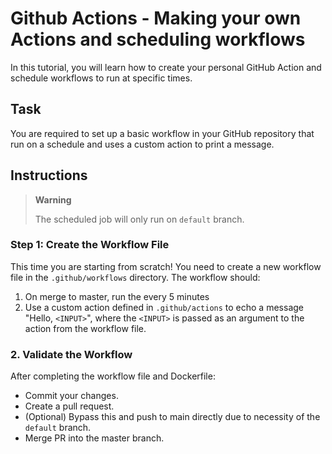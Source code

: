 # Github Actions - Making your own Actions and scheduling workflows

In this tutorial, you will learn how to create your personal GitHub Action and schedule workflows to run at specific times.

## Task

You are required to set up a basic workflow in your GitHub repository that run on a schedule and uses a custom action to print a message.

## Instructions
> **Warning** 
>
> The scheduled job will only run on `default` branch.

### Step 1: Create the Workflow File

This time you are starting from scratch! You need to create a new workflow file in the `.github/workflows` directory. The workflow should:
1. On merge to master, run the every 5 minutes
2. Use a custom action defined in `.github/actions` to echo a message "Hello, `<INPUT>`", where the `<INPUT>` is passed as an argument to the action from the workflow file.

### 2. Validate the Workflow
After completing the workflow file and Dockerfile:
- Commit your changes.
- Create a pull request.
- (Optional) Bypass this and push to main directly due to necessity of the `default` branch.
- Merge PR into the master branch.

